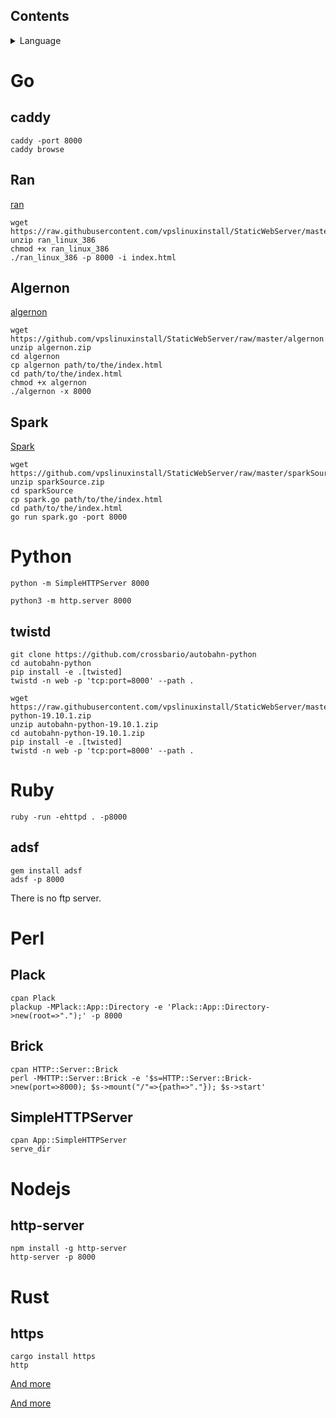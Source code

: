 ## Contents
<details><summary>Language</summary>
<p>

* **[Go](#Go)**<br/> 
       * **[caddy](#caddy)**<br />
       * **[Ran](#Ran)**<br />
       * **[Algernon](#Algernon)**<br />
* **[Python](#Python)**<br />
       * **[twistd](#twistd)**<br /> 

* **[Ruby](#Ruby)**<br /> 
       * **[adsf](#adsf)**<br /> 
* **[Perl](#Perl)**<br /> 
       * **[Plack](#Plack)**<br />
       * **[Brick](#Brick)**<br />
       * **[SimpleHTTPServer](#SimpleHTTPServer)**<br />
* **[Nodejs](#Nodejs)**<br />
       * **[http-server](#http-server)**<br />
* **[Rust](#Rust)**<br /> 
       * **[https](#https)**<br />






</p>
</details> 

# Go        

## caddy        


```        
caddy -port 8000        
caddy browse        

```
      

## Ran

[ran](https://github.com/m3ng9i/ran)

```      
wget https://raw.githubusercontent.com/vpslinuxinstall/StaticWebServer/master/ran_linux_386.zip       
unzip ran_linux_386       
chmod +x ran_linux_386        
./ran_linux_386 -p 8000 -i index.html        

```
       



## Algernon        

[algernon](https://github.com/xyproto/algernon) 

```        
wget https://github.com/vpslinuxinstall/StaticWebServer/raw/master/algernon.zip        
unzip algernon.zip      
cd algernon     
cp algernon path/to/the/index.html      
cd path/to/the/index.html
chmod +x algernon        
./algernon -x 8000        

```        

 ## Spark       
 
 [Spark](https://github.com/rif/spark)       
 
 ```       
 wget https://github.com/vpslinuxinstall/StaticWebServer/raw/master/sparkSource.zip       
 unzip sparkSource.zip       
 cd sparkSource       
 cp spark.go path/to/the/index.html        
 cd path/to/the/index.html        
 go run spark.go -port 8000        
 
 ```        
 
 
 
 
 
 
 
 
 
 
 


















# Python        

`python -m SimpleHTTPServer 8000`        

`python3 -m http.server 8000`        

## twistd        

```        
git clone https://github.com/crossbario/autobahn-python        
cd autobahn-python        
pip install -e .[twisted]        
twistd -n web -p 'tcp:port=8000' --path .        

```        

```        
wget https://raw.githubusercontent.com/vpslinuxinstall/StaticWebServer/master/autobahn-python-19.10.1.zip        
unzip autobahn-python-19.10.1.zip        
cd autobahn-python-19.10.1.zip        
pip install -e .[twisted]        
twistd -n web -p 'tcp:port=8000' --path .        

```

# Ruby        

`ruby -run -ehttpd . -p8000`        

## adsf        
```        
gem install adsf        
adsf -p 8000        

```        
There is no ftp server.        


# Perl        

## Plack        

```        
cpan Plack        
plackup -MPlack::App::Directory -e 'Plack::App::Directory->new(root=>".");' -p 8000        

```        




## Brick        

```        
cpan HTTP::Server::Brick        
perl -MHTTP::Server::Brick -e '$s=HTTP::Server::Brick->new(port=>8000); $s->mount("/"=>{path=>"."}); $s->start'        

```        








## SimpleHTTPServer        

```        
cpan App::SimpleHTTPServer        
serve_dir        

```        


# Nodejs        

## http-server         

```      
npm install -g http-server        
http-server -p 8000        

```        



       













# Rust        

## https

```        
cargo install https        
http        

```        












[And more](https://gist.github.com/willurd/5720255#comment-841915)     


[And more](https://github.com/imgarylai/awesome-webservers)     







































